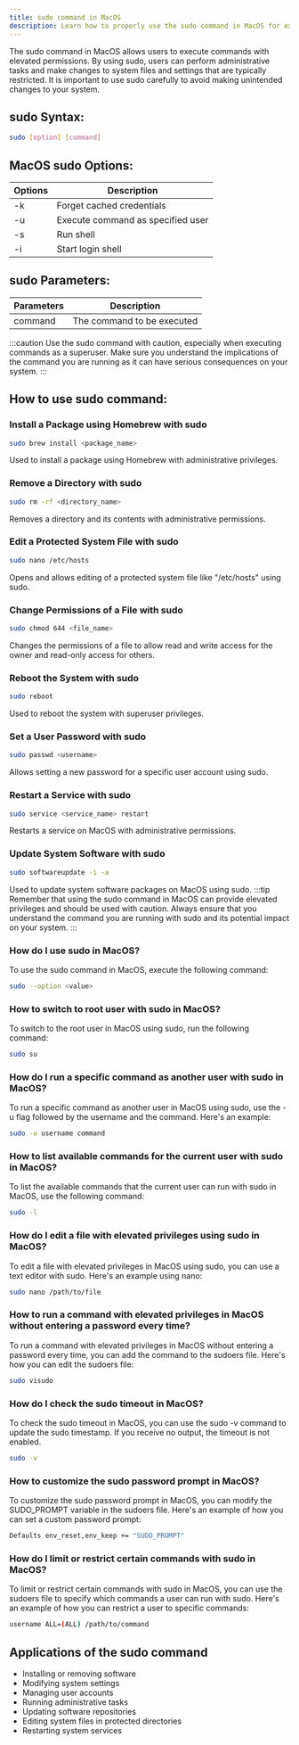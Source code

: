 ```yaml
---
title: sudo command in MacOS
description: Learn how to properly use the sudo command in MacOS for executing commands with administrative privileges.
---
```


The sudo command in MacOS allows users to execute commands with elevated permissions. By using sudo, users can perform administrative tasks and make changes to system files and settings that are typically restricted. It is important to use sudo carefully to avoid making unintended changes to your system.

## sudo Syntax:
```bash
sudo [option] [command]
```

## MacOS sudo Options:
| Options  | Description                      |
|----------|----------------------------------|
| -k       | Forget cached credentials         |
| -u <user>| Execute command as specified user |
| -s       | Run shell                        |
| -i       | Start login shell                 |

## sudo Parameters:
| Parameters | Description                   |
|------------|-------------------------------|
| command    | The command to be executed    | 

:::caution
Use the sudo command with caution, especially when executing commands as a superuser. Make sure you understand the implications of the command you are running as it can have serious consequences on your system.
:::
## How to use sudo command:
### Install a Package using Homebrew with sudo
```bash
sudo brew install <package_name>
```
Used to install a package using Homebrew with administrative privileges.

### Remove a Directory with sudo
```bash
sudo rm -rf <directory_name>
```
Removes a directory and its contents with administrative permissions.

### Edit a Protected System File with sudo
```bash
sudo nano /etc/hosts
```
Opens and allows editing of a protected system file like "/etc/hosts" using sudo.

### Change Permissions of a File with sudo
```bash
sudo chmod 644 <file_name>
```
Changes the permissions of a file to allow read and write access for the owner and read-only access for others.

### Reboot the System with sudo
```bash
sudo reboot
```
Used to reboot the system with superuser privileges.

### Set a User Password with sudo
```bash
sudo passwd <username>
```
Allows setting a new password for a specific user account using sudo.

### Restart a Service with sudo
```bash
sudo service <service_name> restart
```
Restarts a service on MacOS with administrative permissions.

### Update System Software with sudo
```bash
sudo softwareupdate -i -a
```
Used to update system software packages on MacOS using sudo.
:::tip
Remember that using the sudo command in MacOS can provide elevated privileges and should be used with caution. Always ensure that you understand the command you are running with sudo and its potential impact on your system.
:::

### How do I use sudo in MacOS?
To use the sudo command in MacOS, execute the following command:
```bash
sudo --option <value>
```

### How to switch to root user with sudo in MacOS?
To switch to the root user in MacOS using sudo, run the following command:
```bash
sudo su
```

### How do I run a specific command as another user with sudo in MacOS?
To run a specific command as another user in MacOS using sudo, use the -u flag followed by the username and the command. Here's an example:
```bash
sudo -u username command
```

### How to list available commands for the current user with sudo in MacOS?
To list the available commands that the current user can run with sudo in MacOS, use the following command:
```bash
sudo -l
```

### How do I edit a file with elevated privileges using sudo in MacOS?
To edit a file with elevated privileges in MacOS using sudo, you can use a text editor with sudo. Here's an example using nano:
```bash
sudo nano /path/to/file
```

### How to run a command with elevated privileges in MacOS without entering a password every time?
To run a command with elevated privileges in MacOS without entering a password every time, you can add the command to the sudoers file. Here's how you can edit the sudoers file:
```bash
sudo visudo
```

### How do I check the sudo timeout in MacOS?
To check the sudo timeout in MacOS, you can use the sudo -v command to update the sudo timestamp. If you receive no output, the timeout is not enabled.
```bash
sudo -v
```

### How to customize the sudo password prompt in MacOS?
To customize the sudo password prompt in MacOS, you can modify the SUDO_PROMPT variable in the sudoers file. Here's an example of how you can set a custom password prompt:
```bash
Defaults env_reset,env_keep += "SUDO_PROMPT"
```

### How do I limit or restrict certain commands with sudo in MacOS?
To limit or restrict certain commands with sudo in MacOS, you can use the sudoers file to specify which commands a user can run with sudo. Here's an example of how you can restrict a user to specific commands:
```bash
username ALL=(ALL) /path/to/command
```

## Applications of the sudo command

- Installing or removing software
- Modifying system settings
- Managing user accounts
- Running administrative tasks
- Updating software repositories
- Editing system files in protected directories
- Restarting system services